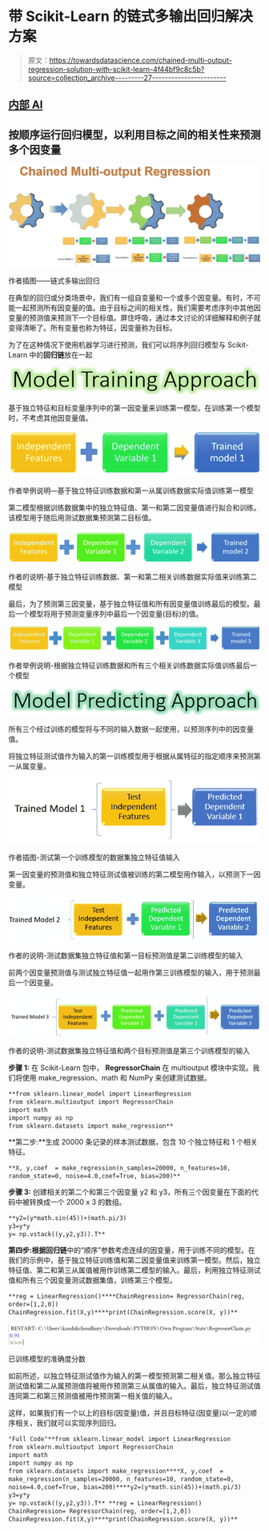# 带 Scikit-Learn 的链式多输出回归解决方案

> 原文：<https://towardsdatascience.com/chained-multi-output-regression-solution-with-scikit-learn-4f44bf9c8c5b?source=collection_archive---------27----------------------->

## [内部 AI](https://towardsdatascience.com/machine-learning/home)

## 按顺序运行回归模型，以利用目标之间的相关性来预测多个因变量

![](img/3e97f512f3f80287aa55a32841b9a3cf.png)

作者插图——链式多输出回归

在典型的回归或分类场景中，我们有一组自变量和一个或多个因变量。有时，不可能一起预测所有因变量的值。由于目标之间的相关性，我们需要考虑序列中其他因变量的预测值来预测下一个目标值。屏住呼吸，通过本文讨论的详细解释和例子就变得清晰了。所有变量也称为特征，因变量称为目标。

为了在这种情况下使用机器学习进行预测，我们可以将序列回归模型与 Scikit-Learn 中的**回归链**放在一起

![](img/4c6eb5499e3501a3b1903406ad30e5ed.png)

基于独立特征和目标变量序列中的第一因变量来训练第一模型。在训练第一个模型时，不考虑其他因变量值。

![](img/c028adc3bda54aafd76aab325f3e8e69.png)

作者举例说明—基于独立特征训练数据和第一从属训练数据实际值训练第一模型

第二模型根据训练数据集中的独立特征值、第一和第二因变量值进行拟合和训练。该模型用于随后用测试数据集预测第二目标值。

![](img/e77e4a43112468f8c548db1af02b0e95.png)

作者的说明-基于独立特征训练数据、第一和第二相关训练数据实际值来训练第二模型

最后，为了预测第三因变量，基于独立特征值和所有因变量值训练最后的模型。最后一个模型将用于预测变量序列中最后一个因变量(目标)的值。

![](img/be30e5bca4d3a3adaaa668c2eef5fc7a.png)

作者举例说明-根据独立特征训练数据和所有三个相关训练数据实际值训练最后一个模型

![](img/ad4b50e6fb2515d4ee19400e1d3045f1.png)

所有三个经过训练的模型将与不同的输入数据一起使用，以预测序列中的因变量值。

将独立特征测试值作为输入的第一训练模型用于根据从属特征的指定顺序来预测第一从属变量。

![](img/87c331a4659c9b2764bfa51dd4a18952.png)

作者插图-测试第一个训练模型的数据集独立特征值输入

第一因变量的预测值和独立特征测试值被训练的第二模型用作输入，以预测下一因变量。

![](img/f2987724d7a441ae4346f02bc9d2a60e.png)

作者的说明-测试数据集独立特征值和第一目标预测值是第二训练模型的输入

前两个因变量预测值与测试独立特征值一起用作第三训练模型的输入，用于预测最后一个因变量。

![](img/49689df8c694f449b7e5aa3a308491d5.png)

作者的说明-测试数据集独立特征值和两个目标预测值是第三个训练模型的输入

**步骤 1:** 在 Scikit-Learn 包中， **RegressorChain** 在 multioutput 模块中实现。我们将使用 make_regression、math 和 NumPy 来创建测试数据。

```
**from sklearn.linear_model import LinearRegression
from sklearn.multioutput import RegressorChain
import math
import numpy as np
from sklearn.datasets import make_regression**
```

**第二步:**生成 20000 条记录的样本测试数据，包含 10 个独立特征和 1 个相关特征。

```
**X, y,coef  = make_regression(n_samples=20000, n_features=10, random_state=0, noise=4.0,coef=True, bias=200)**
```

**步骤 3:** 创建相关的第二个和第三个因变量 y2 和 y3，所有三个因变量在下面的代码中被转换成一个 2000 x 3 的数组。

```
**y2=(y*math.sin(45))+(math.pi/3)
y3=y*y
y= np.vstack((y,y2,y3)).T**
```

**第四步:**根据**回归链**中的“顺序”参数考虑连续的因变量，用于训练不同的模型。在我们的示例中，基于独立特征训练值和第二因变量值来训练第一模型。然后，独立特征值、第二和第三从属值被用作训练第二模型的输入。最后，利用独立特征测试值和所有三个因变量测试数据集值，训练第三个模型。

```
**reg = LinearRegression()****ChainRegression= RegressorChain(reg, order=[1,2,0])
ChainRegression.fit(X,y)****print(ChainRegression.score(X, y))**
```

![](img/1b3973368c94f83bbdbcbdc0c1d3069a.png)

已训练模型的准确度分数

如前所述，以独立特征测试值作为输入的第一模型预测第二相关值。那么独立特征测试值和第二从属预测值将被用作预测第三从属值的输入。最后，独立特征测试值连同第二和第三预测值被用作预测第一相关值的输入。

这样，如果我们有一个以上的目标(因变量)值，并且目标特征(因变量)以一定的顺序相关，我们就可以实现序列回归。

```
"Full Code"**from sklearn.linear_model import LinearRegression
from sklearn.multioutput import RegressorChain
import math
import numpy as np
from sklearn.datasets import make_regression****X, y,coef  = make_regression(n_samples=20000, n_features=10, random_state=0, noise=4.0,coef=True, bias=200)****y2=(y*math.sin(45))+(math.pi/3)
y3=y*y
y= np.vstack((y,y2,y3)).T** **reg = LinearRegression()
ChainRegression= RegressorChain(reg, order=[1,2,0])
ChainRegression.fit(X,y)****print(ChainRegression.score(X, y))**
```